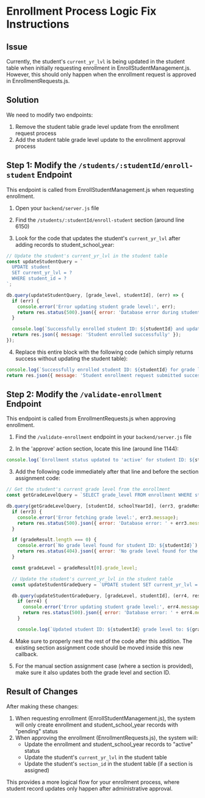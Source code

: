 # Enrollment Process Logic Fix Instructions

## Issue
Currently, the student's `current_yr_lvl` is being updated in the student table when initially requesting enrollment in EnrollStudentManagement.js. However, this should only happen when the enrollment request is approved in EnrollmentRequests.js.

## Solution
We need to modify two endpoints:
1. Remove the student table grade level update from the enrollment request process
2. Add the student table grade level update to the enrollment approval process

## Step 1: Modify the `/students/:studentId/enroll-student` Endpoint

This endpoint is called from EnrollStudentManagement.js when requesting enrollment.

1. Open your `backend/server.js` file

2. Find the `/students/:studentId/enroll-student` section (around line 6150)

3. Look for the code that updates the student's `current_yr_lvl` after adding records to student_school_year:

```javascript
// Update the student's current_yr_lvl in the student table
const updateStudentQuery = `
  UPDATE student 
  SET current_yr_lvl = ? 
  WHERE student_id = ?
`;

db.query(updateStudentQuery, [grade_level, studentId], (err) => {
  if (err) {
    console.error('Error updating student grade level:', err);
    return res.status(500).json({ error: 'Database error during student update' });
  }

  console.log(`Successfully enrolled student ID: ${studentId} and updated grade level to: ${grade_level}`);
  return res.json({ message: 'Student enrolled successfully' });
});
```

4. Replace this entire block with the following code (which simply returns success without updating the student table):

```javascript
console.log(`Successfully enrolled student ID: ${studentId} for grade level: ${grade_level}`);
return res.json({ message: 'Student enrollment request submitted successfully' });
```

## Step 2: Modify the `/validate-enrollment` Endpoint

This endpoint is called from EnrollmentRequests.js when approving enrollment.

1. Find the `/validate-enrollment` endpoint in your `backend/server.js` file

2. In the 'approve' action section, locate this line (around line 1144):

```javascript
console.log(`Enrollment status updated to 'active' for student ID: ${studentId}`);
```

3. Add the following code immediately after that line and before the section assignment code:

```javascript
// Get the student's current grade level from the enrollment
const getGradeLevelQuery = `SELECT grade_level FROM enrollment WHERE student_id = ? AND school_year_id = ?`;

db.query(getGradeLevelQuery, [studentId, schoolYearId], (err3, gradeResult) => {
  if (err3) {
    console.error('Error fetching grade level:', err3.message);
    return res.status(500).json({ error: 'Database error: ' + err3.message });
  }

  if (gradeResult.length === 0) {
    console.error(`No grade level found for student ID: ${studentId}`);
    return res.status(404).json({ error: 'No grade level found for the student' });
  }

  const gradeLevel = gradeResult[0].grade_level;

  // Update the student's current_yr_lvl in the student table
  const updateStudentGradeQuery = `UPDATE student SET current_yr_lvl = ? WHERE student_id = ?`;

  db.query(updateStudentGradeQuery, [gradeLevel, studentId], (err4, result4) => {
    if (err4) {
      console.error('Error updating student grade level:', err4.message);
      return res.status(500).json({ error: 'Database error: ' + err4.message });
    }

    console.log(`Updated student ID: ${studentId} grade level to: ${gradeLevel}`);
```

4. Make sure to properly nest the rest of the code after this addition. The existing section assignment code should be moved inside this new callback.

5. For the manual section assignment case (where a section is provided), make sure it also updates both the grade level and section ID.

## Result of Changes

After making these changes:
1. When requesting enrollment (EnrollStudentManagement.js), the system will only create enrollment and student_school_year records with "pending" status
2. When approving the enrollment (EnrollmentRequests.js), the system will:
   - Update the enrollment and student_school_year records to "active" status
   - Update the student's `current_yr_lvl` in the student table
   - Update the student's `section_id` in the student table (if a section is assigned)

This provides a more logical flow for your enrollment process, where student record updates only happen after administrative approval. 